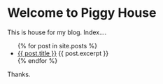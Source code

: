 
# Welcome to Piggy House
This is house for my blog. Index....

<ul>
  {% for post in site.posts %}
    <li>
      <a href="{{ post.url }}">{{ post.title }}</a>
       {{ post.excerpt }}
    </li>
  {% endfor %}
</ul>

Thanks.
